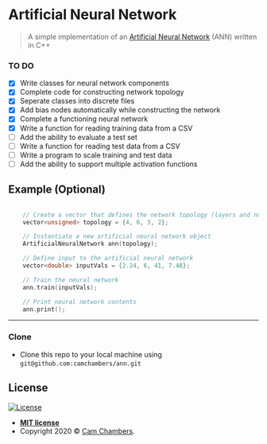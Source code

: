 # Artificial Neural Network
> A simple implementation of an [Artificial Neural Network](https://en.wikipedia.org/wiki/Artificial_neural_network) (ANN) written in C++

### TO DO

- [x] Write classes for neural network components
- [x] Complete code for constructing network topology
- [x] Seperate classes into discrete files
- [x] Add bias nodes automatically while constructing the network
- [x] Complete a functioning neural network
- [x] Write a function for reading training data from a CSV
- [ ] Add the ability to evaluate a test set 
- [ ] Write a function for reading test data from a CSV
- [ ] Write a program to scale training and test data
- [ ] Add the ability to support multiple activation functions

## Example (Optional)

```cpp

    // Create a vector that defines the network topology (layers and nodes per layer)
    vector<unsigned> topology = {4, 6, 3, 2};

    // Instantiate a new artificial neural network object
    ArtificialNeuralNetwork ann(topology);

    // Define input to the artificial neural network
    vector<double> inputVals = {2.24, 6, 41, 7.48};

    // Train the neural network
    ann.train(inputVals);

    // Print neural network contents
    ann.print();

```

---
### Clone

- Clone this repo to your local machine using `git@github.com:camchambers/ann.git`

## License

[![License](http://img.shields.io/:license-mit-blue.svg?style=flat-square)](http://badges.mit-license.org)

- **[MIT license](http://opensource.org/licenses/mit-license.php)**
- Copyright 2020 © <a href="https://www.camchambers.com" target="_blank">Cam Chambers</a>.
